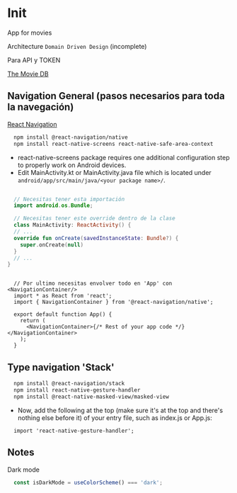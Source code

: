 # Init

App for movies

Architecture `Domain Driven Design` (incomplete)

Para API y TOKEN

[The Movie DB](https://www.themoviedb.org/)

## Navigation General (pasos necesarios para toda la navegación)

[React Navigation](https://reactnavigation.org/)

```bash
  npm install @react-navigation/native
  npm install react-native-screens react-native-safe-area-context
```

- react-native-screens package requires one additional configuration step to properly work on Android devices.
- Edit MainActivity.kt or MainActivity.java file which is located under `android/app/src/main/java/<your package name>/`.

```kotlin

  // Necesitas tener esta importación
  import android.os.Bundle;

  // Necesitas tener este override dentro de la clase
  class MainActivity: ReactActivity() {
  // ...
  override fun onCreate(savedInstanceState: Bundle?) {
    super.onCreate(null)
  }
  // ...
}

```

```tsx

  // Por ultimo necesitas envolver todo en 'App' con <NavigationContainer/>
  import * as React from 'react';
  import { NavigationContainer } from '@react-navigation/native';

  export default function App() {
    return (
      <NavigationContainer>{/* Rest of your app code */}</NavigationContainer>
    );
  }

```

## Type navigation 'Stack'

```bash
  npm install @react-navigation/stack
  npm install react-native-gesture-handler
  npm install @react-native-masked-view/masked-view
```

- Now, add the following at the top (make sure it's at the top and there's nothing else before it) of your entry file, such as index.js or App.js:

```tsx
  import 'react-native-gesture-handler';
```

## Notes

Dark mode

```jsx
  const isDarkMode = useColorScheme() === 'dark';
```
